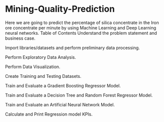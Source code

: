 # Mining-Quality-Prediction

Here we are going to predict the percentage of silica concentrate in the Iron ore concentrate per minute by using Machine Learning and Deep Learning neural networks.
Table of Contents
Understand the problem statement and business case.

Import libraries/datasets and perform preliminary data processing.

Perform Exploratory Data Analysis.

Perform Data Visualization.

Create Training and Testing Datasets.

Train and Evaluate a Gradient Boosting Regressor Model.

Train and Evaluate a Decision Tree and Random Forest Regressor Model.

Train and Evaluate an Artificial Neural Network Model.

Calculate and Print Regression model KPIs.
